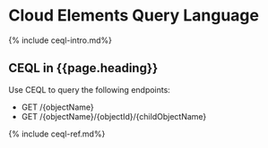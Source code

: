 # Cloud Elements Query Language

{% include ceql-intro.md%}

## CEQL in {{page.heading}}

Use CEQL to query the following endpoints:

* GET /{objectName}
* GET /{objectName}/{objectId}/{childObjectName}

{% include ceql-ref.md%}
